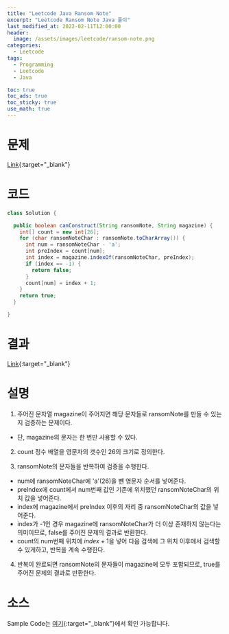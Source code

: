 ```yaml
---
title: "Leetcode Java Ransom Note"
excerpt: "Leetcode Ransom Note Java 풀이"
last_modified_at: 2022-02-11T12:00:00
header:
  image: /assets/images/leetcode/ransom-note.png
categories:
  - Leetcode
tags:
  - Programming
  - Leetcode
  - Java

toc: true
toc_ads: true
toc_sticky: true
use_math: true
---
```

# 문제
[Link](https://leetcode.com/problems/ransom-note/){:target="_blank"}

# 코드
```java
class Solution {

  public boolean canConstruct(String ransomNote, String magazine) {
    int[] count = new int[26];
    for (char ransomNoteChar : ransomNote.toCharArray()) {
      int num = ransomNoteChar - 'a';
      int preIndex = count[num];
      int index = magazine.indexOf(ransomNoteChar, preIndex);
      if (index == -1) {
        return false;
      }
      count[num] = index + 1;
    }
    return true;
  }

}
```

# 결과
[Link](https://leetcode.com/submissions/detail/638979205/){:target="_blank"}

# 설명
1. 주어진 문자열 magazine이 주어지면 해당 문자들로 ransomNote를 만들 수 있는지 검증하는 문제이다.
- 단, magazine의 문자는 한 번만 사용할 수 있다.

2. count 정수 배열을 영문자의 갯수인 26의 크기로 정의한다.

3. ransomNote의 문자들을 반복하여 검증을 수행한다.
- num에 ransomNoteChar에 'a'(26)을 뺀 영문자 순서를 넣어준다.
- preIndex에 count에서 num번째 값인 기존에 위치했던 ransomNoteChar의 위치 값을 넣어준다.
- index에 magazine에서 preIndex 이후의 자리 중 ransomNoteChar의 값을 넣어준다.
- index가 -1인 경우 magazine에 ransomNoteChar가 더 이상 존재하지 않는다는 의미이므로, false를 주어진 문제의 결과로 반환한다.
- count의 num번째 위치에 $index + 1$을 넣어 다음 검색에 그 위치 이후에서 검색할 수 있게하고, 반복을 계속 수행한다.

4. 반복이 완료되면 ransomNote의 문자들이 magazine에 모두 포함되므로, true를 주어진 문제의 결과로 반환한다.

# 소스
Sample Code는 [여기](https://github.com/GracefulSoul/leetcode/blob/master/src/main/java/gracefulsoul/problems/RansomNote.java){:target="_blank"}에서 확인 가능합니다.